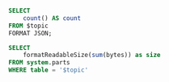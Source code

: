 ```sql records_count
SELECT
    count() AS count
FROM $topic
FORMAT JSON;
```

```sql table_size
SELECT
    formatReadableSize(sum(bytes)) as size
FROM system.parts
WHERE table = '$topic'
```


<Flex>
    <Statistic
        data={records_count}
        title='Total records count'
        value=count
    >
    </Statistic>
    <Statistic
        data={table_size}
        title='Table size'
        value=size
    >
    </Statistic>
</Flex>
